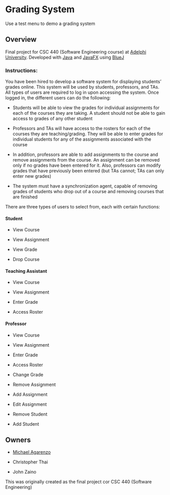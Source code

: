 # Grading System

Use a test menu to demo a grading system

## Overview

Final project for CSC 440 (Software Engineering course) at [Adelphi University](https://www.adelphi.edu/). Developed with [Java](https://www.java.com/en/) and [JavaFX](https://openjfx.io/) using [BlueJ](https://www.bluej.org/)

### Instructions:

You have been hired to develop a software system for displaying students’ grades online. This system will be used by students, professors, and TAs. All types of users are required to log in upon accessing the system. Once logged in, the different users can do the following:

* Students will be able to view the grades for individual assignments for each of the courses they are taking. A student should not be able to gain access to grades of any other student

* Professors and TAs will have access to the rosters for each of the courses they are teaching/grading. They will be able to enter grades for individual students for any of the assignments associated with the course

* In addition, professors are able to add assignments to the course and remove assignments from the course. An assignment can be removed only if no grades have been entered for it. Also, professors can modify grades that have previously been entered (but TAs cannot; TAs can only enter new grades)

* The system must have a synchronization agent, capable of removing grades of students who drop out of a course and removing courses that are finished

There are three types of users to select from, each with certain functions:

#### Student

* View Course

* View Assignment

* View Grade

* Drop Course

#### Teaching Assistant

* View Course

* View Assignment

* Enter Grade

* Access Roster

#### Professor

* View Course

* View Assignment

* Enter Grade

* Access Roster

* Change Grade

* Remove Assignment

* Add Assignment

* Edit Assignment

* Remove Student

* Add Student

## Owners

* [Michael Agarenzo](https://linkedin.com/in/magarenzo)

* Christopher Thai

* John Zaino

This was originally created as the final project cor CSC 440 (Software Engineering)
